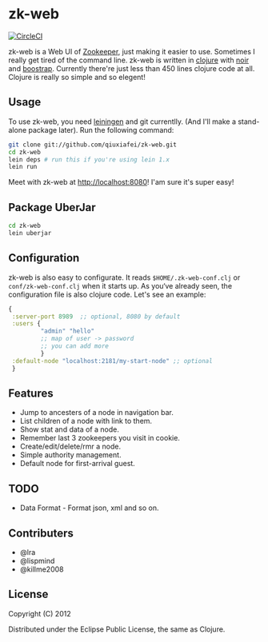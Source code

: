 # zk-web
[![CircleCI](https://circleci.com/gh/noteax/zk-web.svg?style=svg)](https://circleci.com/gh/noteax/zk-web)

zk-web is a Web UI of [Zookeeper](http://zookeeper.apache.org), just making it easier to use. Sometimes I really get tired of the command line.
zk-web is written in [clojure](http://clojure.org) with [noir](http://webnoir.org) and [boostrap](http://twitter.github.com/bootstrap/). Currently there're just less than 450 lines clojure code at all. Clojure is really so simple and so elegent!

## Usage

To use zk-web, you need [leiningen](https://github.com/technomancy/leiningen) and git currentlly. (And I'll make a stand-alone package later).
Run the following command:

```bash
git clone git://github.com/qiuxiafei/zk-web.git
cd zk-web
lein deps # run this if you're using lein 1.x
lein run
```
Meet with zk-web at [http://localhost:8080](http://localhost:8080)! I'am sure it's super easy!

## Package UberJar

```bash
cd zk-web
lein uberjar
```

## Configuration

zk-web is also easy to configurate. It reads `$HOME/.zk-web-conf.clj` or `conf/zk-web-conf.clj` when it starts up. As you‘ve already seen, the configuration file is also clojure code. Let's see an example:

```clojure
{
 :server-port 8989  ;; optional, 8080 by default
 :users {
         "admin" "hello"
         ;; map of user -> password
         ;; you can add more
         }
 :default-node "localhost:2181/my-start-node" ;; optional
 }
```

## Features
* Jump to ancesters of a node in navigation bar.
* List children of a node with link to them.
* Show stat and data of a node.
* Remember last 3 zookeepers you visit in cookie.
* Create/edit/delete/rmr a node.
* Simple authority management.
* Default node for first-arrival guest.

## TODO
* Data Format - Format json, xml and so on.

## Contributers
* @lra 
* @lispmind 
* @killme2008 


## License

Copyright (C) 2012

Distributed under the Eclipse Public License, the same as Clojure.
